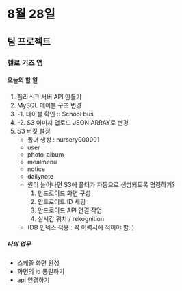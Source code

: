 # 8월 28일

## 팀 프로젝트
### 헬로 키즈 앱
#### 오늘의 할 일
1. 플라스크 서버 API 만들기
2. MySQL 테이블 구조 변경
2. -1. 테이블 확인 :: School bus
2. -2. S3 이미지 업로드 JSON ARRAY로 변경
3. S3 버킷 설정
   - 폴더 생성 :
   nursery000001
   - user
   - photo_album
   - mealmenu
   - notice
   - dailynote
   - 원이 늘어나면 S3에 폴더가 자동으로 생성되도록 명령하기?
     1. 안드로이드 화면 구성
     2. 안드로이드 ID 세팅
     3. 안드로이드 API 연결 작업
     4. 실시간 위치 / rekognition
   - (DB 인덱스 적용 : 꼭 이력서에 적어야 함. )

##### 나의 업무
- 스케줄 화면 완성
- 화면의 id 통일하기
- api 연결하기
